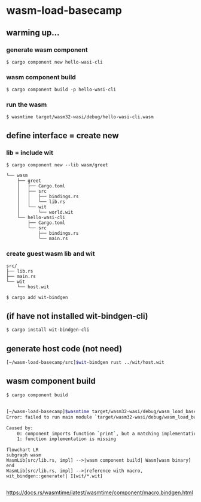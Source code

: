 # wasm-load-basecamp

## warming up...
### generate wasm component
```
$ cargo component new hello-wasi-cli
```

### wasm component build
```
$ cargo component build -p hello-wasi-cli
```

### run the wasm
```
$ wasmtime target/wasm32-wasi/debug/hello-wasi-cli.wasm  
```

## define interface = create new 
### lib = include wit

```
$ cargo component new --lib wasm/greet
```
```
└── wasm
    ├── greet
    │   ├── Cargo.toml
    │   ├── src
    │   │   ├── bindings.rs
    │   │   └── lib.rs
    │   └── wit
    │       └── world.wit
    └── hello-wasi-cli
        ├── Cargo.toml
        └── src
            ├── bindings.rs
            └── main.rs
```

### create guest wasm lib and wit
```
src/
├── lib.rs
├── main.rs
└── wit
    └── host.wit
```

```
$ cargo add wit-bindgen
```

## (if have not installed wit-bindgen-cli)
```bash
$ cargo install wit-bindgen-cli
```

## generate host code (not need)
```bash
[~/wasm-load-basecamp/src]$wit-bindgen rust ../wit/host.wit 
```

## wasm component build
```bash
$ cargo component build
```
## 
```bash
[~/wasm-load-basecamp]$wasmtime target/wasm32-wasi/debug/wasm_load_basecamp.wasm 
Error: failed to run main module `target/wasm32-wasi/debug/wasm_load_basecamp.wasm`

Caused by:
    0: component imports function `print`, but a matching implementation was not found in the linker
    1: function implementation is missing
```

```mermaid
flowchart LR
subgraph wasm
WasmLib[src/lib.rs, impl] -->|wasm component build| Wasm[wasm binary]
end
WasmLib[src/lib.rs, impl] -->|reference with macro, wit_bindgen::generate!| I[wit/*.wit]
 

```

https://docs.rs/wasmtime/latest/wasmtime/component/macro.bindgen.html
